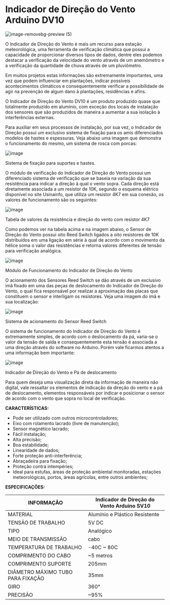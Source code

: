 # Indicador de Direção do Vento Arduino DV10
![image-removebg-preview (5)](https://github.com/cyberdebb/estacao_meteorologica/assets/107296659/5addfcc9-ec4f-4d65-b7c1-ada5bca67632)

O Indicador de Direção do Vento é mais um recurso para estação meteorológica, uma ferramenta de verificação climática que possui a capacidade de proporcionar diversos tipos de dados, dentre eles podemos destacar a verificação da velocidade do vento através de um anemômetro e a verificação da quantidade de chuva através de um pluviômetro.

Em muitos projetos estas informações são extremamente importantes, uma vez que podem influenciar em plantações, indicar possíveis acontecimentos climáticos e consequentemente verificar a possibilidade de agir na prevenção de algum dano à plantações, residências e afins.

O Indicador de Direção do Vento DV10 é um produto produzido quase que totalmente produzido em alumínio, com exceção dos locais de instalação dos sensores que são produzidos de maneira a aumentar a sua isolação à interferências externas.

Para auxiliar em seus processos de instalação, por sua vez, o Indicador de Direção possui um exclusivo sistema de fixação para os amis diferenciados modelos de hastes e espessuras. Veja abaixo uma imagem que demonstra o funcionamento do mesmo, um sistema de rosca com porcas:

![image](https://github.com/cyberdebb/estacao_meteorologica/assets/107296659/c993cbd7-67a6-452e-bcf8-3362f92fddd9)

Sistema de fixação para suportes e hastes.

O módulo de verificação do Indicador de Direção do Vento possui um diferenciado sistema de verificação que se baseia na variação da sua resistência para indicar a direção à qual o vento sopra. Cada direção está diretamente associada a um resistor de 10K, segundo o esquema elétrico disponível no site Usinainfo, que utiliza um resistor 4K7 em sua conexão, os valores de funcionamento são os seguintes:

![image](https://github.com/cyberdebb/estacao_meteorologica/assets/107296659/4f825205-755d-4b9b-b003-d3b23d771006)

Tabela de valores da resistência e direção do vento com resistor 4K7

Como podemos ver na tabela acima e na imagem abaixo, o Sensor de Direção do Vento possui oito Reed Switch ligados a oito resistores de 10K distribuídos em uma ligação em série à qual de acordo com o movimento da hélice soma o valor das resistências e retorna valores diferentes de tensão para verificação analógica.

![image](https://github.com/cyberdebb/estacao_meteorologica/assets/107296659/0ca2bc1a-e1a5-4402-a312-2b8f93202c88)

Módulo de Funcionamento do Indicador de Direção do Vento

O acionamento dos Sensores Reed Switch se dão através de um exclusivo imã fixado em uma das peças de deslocamento do Indicador de Direção do Vento, o qual fica responsável por realizar a aproximação das placas que constituem o sensor e interligam os resistores. Veja uma imagem do imã e sua localização:

![image](https://github.com/cyberdebb/estacao_meteorologica/assets/107296659/e7b69386-434b-4e62-ae16-ae04ea37a05e)

Sistema de acionamento do Sensor Reed Switch

O sistema de funcionamento do Indicador de Direção do Vento é extremamente simples, de acordo com o deslocamento da pá, varia-se o valor da tensão de saída e consequentemente esta tensão é associada a uma direção através do software no Arduino. Porém vale ficarmos atentos a uma informação bem importante:

![image](https://github.com/cyberdebb/estacao_meteorologica/assets/107296659/2e8ad047-bb83-4340-863e-c2f4247f71de)

Indicador de Direção do Vento e Pá de deslocamento

Para quem deseja uma visualização direta da informação de maneira não digital, vale ressaltar os elementos de indicação da direção do vento e a pá de deslocamento, elementos responsáveis por indicar e posicionar o sensor de acordo com o vento que sopra no local de verificação.


**CARACTERÍSTICAS:**
- Pode ser utilizado com outros microcontroladores;  
- Eixo com rolamento lacrado (livre de manutenção);  
- Sensor magnético lacrado;  
- Fácil instalação;  
- Alta precisão;  
- Boa estabilidade;  
- Linearidade de dados;  
- Forte proteção anti-interferência;  
- Abraçadeira para fixação;  
- Proteção contra intempéries;  
- Ideal para estufas, áreas de proteção ambiental monitoradas, estações meteorológicas, portos, áreas agrícolas, entre outros ambientes;

**ESPECIFICAÇÕES:**

| INFORMAÇÃO                        | Indicador de Direção do Vento Arduino SV10 |
| --------------------------------- | ------------------------------------------ |
| MATERIAL                          | Alumínio e Plástico Resistente             |
| TENSÃO DE TRABALHO                | 5V DC                                      |
| TIPO                              | Analógico                                  |
| MEIO DE TRANSMISSÃO               | cabo                                       |
| TEMPERATURA DE TRABALHO           | -40C ~ 80C                                 |
| COMPRIMENTO DO CABO               | ~5 metros                                  |
| COMPRIMENTO SUPORTE               | 205mm                                      |
| DIÂMETRO MÁXIMO TUBO PARA FIXAÇÃO | 35mm                                       |
| GIRO                              | 360°                                       |
| PRECISÃO                          | ~95%                                       |



